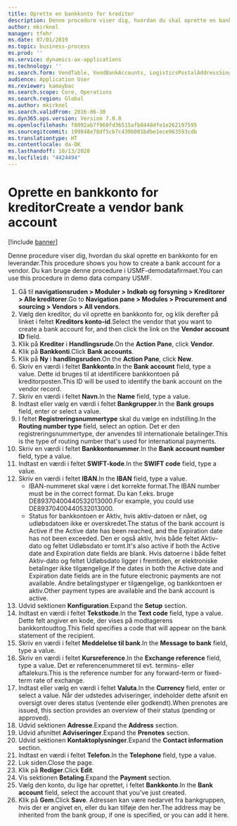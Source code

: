 ```yaml
---
title: Oprette en bankkonto for kreditor
description: Denne procedure viser dig, hvordan du skal oprette en bankkonto for en leverandør.
author: mkirknel
manager: tfehr
ms.date: 07/01/2019
ms.topic: business-process
ms.prod: ''
ms.service: dynamics-ax-applications
ms.technology: ''
ms.search.form: VendTable, VendBankAccounts, LogisticsPostalAddressSingle
audience: Application User
ms.reviewer: kamaybac
ms.search.scope: Core, Operations
ms.search.region: Global
ms.author: mkirknel
ms.search.validFrom: 2016-06-30
ms.dyn365.ops.version: Version 7.0.0
ms.openlocfilehash: f8092ab7f960fd36515afb8448dfe1e262197595
ms.sourcegitcommit: 199848e78df5cb7c439b001bdbe1ece963593cdb
ms.translationtype: HT
ms.contentlocale: da-DK
ms.lasthandoff: 10/13/2020
ms.locfileid: "4424494"
---
```

# <a name="create-a-vendor-bank-account"></a><span data-ttu-id="3cd88-103">Oprette en bankkonto for kreditor</span><span class="sxs-lookup"><span data-stu-id="3cd88-103">Create a vendor bank account</span></span>

[!include [banner](../../includes/banner.md)]

<span data-ttu-id="3cd88-104">Denne procedure viser dig, hvordan du skal oprette en bankkonto for en leverandør.</span><span class="sxs-lookup"><span data-stu-id="3cd88-104">This procedure shows you how to create a bank account for a vendor.</span></span> <span data-ttu-id="3cd88-105">Du kan bruge denne procedure i USMF-demodatafirmaet.</span><span class="sxs-lookup"><span data-stu-id="3cd88-105">You can use this procedure in demo data company USMF.</span></span>

1. <span data-ttu-id="3cd88-106">Gå til **navigationsruden > Moduler > Indkøb og forsyning > Kreditorer > Alle kreditorer**.</span><span class="sxs-lookup"><span data-stu-id="3cd88-106">Go to **Navigation pane > Modules > Procurement and sourcing > Vendors > All vendors**.</span></span>
2. <span data-ttu-id="3cd88-107">Vælg den kreditor, du vil oprette en bankkonto for, og klik derefter på linket i feltet **Kreditors konto-id**.</span><span class="sxs-lookup"><span data-stu-id="3cd88-107">Select the vendor that you want to create a bank account for, and then click the link on the **Vendor account ID** field.</span></span>
3. <span data-ttu-id="3cd88-108">Klik på **Krediter** i **Handlingsrude**.</span><span class="sxs-lookup"><span data-stu-id="3cd88-108">On the **Action Pane**, click **Vendor**.</span></span>
4. <span data-ttu-id="3cd88-109">Klik på **Bankkonti**.</span><span class="sxs-lookup"><span data-stu-id="3cd88-109">Click **Bank accounts**.</span></span>
5. <span data-ttu-id="3cd88-110">Klik på **Ny** i **handlingsruden**.</span><span class="sxs-lookup"><span data-stu-id="3cd88-110">On the **Action Pane**, click **New**.</span></span>
6. <span data-ttu-id="3cd88-111">Skriv en værdi i feltet **Bankkonto**.</span><span class="sxs-lookup"><span data-stu-id="3cd88-111">In the **Bank account** field, type a value.</span></span> <span data-ttu-id="3cd88-112">Dette id bruges til at identificere bankkontoen på kreditorposten.</span><span class="sxs-lookup"><span data-stu-id="3cd88-112">This ID will be used to identify the bank account on the vendor record.</span></span>  
7. <span data-ttu-id="3cd88-113">Skriv en værdi i feltet **Navn**.</span><span class="sxs-lookup"><span data-stu-id="3cd88-113">In the **Name** field, type a value.</span></span>
8. <span data-ttu-id="3cd88-114">Indtast eller vælg en værdi i feltet **Bankgrupper**.</span><span class="sxs-lookup"><span data-stu-id="3cd88-114">In the **Bank groups** field, enter or select a value.</span></span>
9. <span data-ttu-id="3cd88-115">I feltet **Registreringsnummertype** skal du vælge en indstilling.</span><span class="sxs-lookup"><span data-stu-id="3cd88-115">In the **Routing number type** field, select an option.</span></span> <span data-ttu-id="3cd88-116">Det er den registreringsnummertype, der anvendes til internationale betalinger.</span><span class="sxs-lookup"><span data-stu-id="3cd88-116">This is the type of routing number that's used for international payments.</span></span>  
10. <span data-ttu-id="3cd88-117">Skriv en værdi i feltet **Bankkontonummer**.</span><span class="sxs-lookup"><span data-stu-id="3cd88-117">In the **Bank account number** field, type a value.</span></span>
11. <span data-ttu-id="3cd88-118">Indtast en værdi i feltet **SWIFT-kode**.</span><span class="sxs-lookup"><span data-stu-id="3cd88-118">In the **SWIFT code** field, type a value.</span></span>
12. <span data-ttu-id="3cd88-119">Skriv en værdi i feltet **IBAN**.</span><span class="sxs-lookup"><span data-stu-id="3cd88-119">In the **IBAN** field, type a value.</span></span>
    - <span data-ttu-id="3cd88-120">IBAN-nummeret skal være i det korrekte format.</span><span class="sxs-lookup"><span data-stu-id="3cd88-120">The IBAN number must be in the correct format.</span></span> <span data-ttu-id="3cd88-121">Du kan f.eks. bruge DE89370400440532013000.</span><span class="sxs-lookup"><span data-stu-id="3cd88-121">For example, you could use DE89370400440532013000.</span></span>  
    - <span data-ttu-id="3cd88-122">Status for bankkontoen er Aktiv, hvis aktiv-datoen er nået, og udløbsdatoen ikke er overskredet.</span><span class="sxs-lookup"><span data-stu-id="3cd88-122">The status of the bank account is Active if the Active date has been reached, and the Expiration date has not been exceeded.</span></span> <span data-ttu-id="3cd88-123">Den er også aktiv, hvis både feltet Aktiv-dato og feltet Udløbsdato er tomt.</span><span class="sxs-lookup"><span data-stu-id="3cd88-123">It's also active if both the Active date and Expiration date fields are blank.</span></span> <span data-ttu-id="3cd88-124">Hvis datoerne i både feltet Aktiv-dato og feltet Udløbsdato ligger i fremtiden, er elektroniske betalinger ikke tilgængelige.</span><span class="sxs-lookup"><span data-stu-id="3cd88-124">If the dates in both the Active date and Expiration date fields are in the future electronic payments are not available.</span></span> <span data-ttu-id="3cd88-125">Andre betalingstyper er tilgængelige, og bankkontoen er aktiv.</span><span class="sxs-lookup"><span data-stu-id="3cd88-125">Other payment types are available and the bank account is active.</span></span>  
13. <span data-ttu-id="3cd88-126">Udvid sektionen **Konfiguration**.</span><span class="sxs-lookup"><span data-stu-id="3cd88-126">Expand the **Setup** section.</span></span>
14. <span data-ttu-id="3cd88-127">Indtast en værdi i feltet **Tekstkode**.</span><span class="sxs-lookup"><span data-stu-id="3cd88-127">In the **Text code** field, type a value.</span></span> <span data-ttu-id="3cd88-128">Dette felt angiver en kode, der vises på modtagerens bankkontoudtog.</span><span class="sxs-lookup"><span data-stu-id="3cd88-128">This field specifies a code that will appear on the bank statement of the recipient.</span></span>  
15. <span data-ttu-id="3cd88-129">Skriv en værdi i feltet **Meddelelse til bank**.</span><span class="sxs-lookup"><span data-stu-id="3cd88-129">In the **Message to bank** field, type a value.</span></span>
16. <span data-ttu-id="3cd88-130">Skriv en værdi i feltet **Kursreference**.</span><span class="sxs-lookup"><span data-stu-id="3cd88-130">In the **Exchange reference** field, type a value.</span></span> <span data-ttu-id="3cd88-131">Det er referencenummeret til evt. termins- eller aftalekurs.</span><span class="sxs-lookup"><span data-stu-id="3cd88-131">This is the reference number for any forward-term or fixed-term rate of exchange.</span></span>
17. <span data-ttu-id="3cd88-132">Indtast eller vælg en værdi i feltet **Valuta**.</span><span class="sxs-lookup"><span data-stu-id="3cd88-132">In the **Currency** field, enter or select a value.</span></span> <span data-ttu-id="3cd88-133">Når der udstedes adviseringer, indeholder dette afsnit en oversigt over deres status (ventende eller godkendt).</span><span class="sxs-lookup"><span data-stu-id="3cd88-133">When prenotes are issued, this section provides an overview of their status (pending or approved).</span></span>  
18. <span data-ttu-id="3cd88-134">Udvid sektionen **Adresse**.</span><span class="sxs-lookup"><span data-stu-id="3cd88-134">Expand the **Address** section.</span></span>
19. <span data-ttu-id="3cd88-135">Udvid afsnittet **Adviseringer**.</span><span class="sxs-lookup"><span data-stu-id="3cd88-135">Expand the **Prenotes** section.</span></span>
20. <span data-ttu-id="3cd88-136">Udvid sektionen **Kontaktoplysninger**.</span><span class="sxs-lookup"><span data-stu-id="3cd88-136">Expand the **Contact information** section.</span></span>
21. <span data-ttu-id="3cd88-137">Indtast en værdi i feltet **Telefon**.</span><span class="sxs-lookup"><span data-stu-id="3cd88-137">In the **Telephone** field, type a value.</span></span>
22. <span data-ttu-id="3cd88-138">Luk siden.</span><span class="sxs-lookup"><span data-stu-id="3cd88-138">Close the page.</span></span>
23. <span data-ttu-id="3cd88-139">Klik på **Rediger**.</span><span class="sxs-lookup"><span data-stu-id="3cd88-139">Click **Edit**.</span></span>
24. <span data-ttu-id="3cd88-140">Vis sektionen **Betaling**.</span><span class="sxs-lookup"><span data-stu-id="3cd88-140">Expand the **Payment** section.</span></span>
25. <span data-ttu-id="3cd88-141">Vælg den konto, du lige har oprettet, i feltet **Bankkonto**.</span><span class="sxs-lookup"><span data-stu-id="3cd88-141">In the **Bank account** field, select the account that you've just created.</span></span>
26. <span data-ttu-id="3cd88-142">Klik på **Gem**.</span><span class="sxs-lookup"><span data-stu-id="3cd88-142">Click **Save**.</span></span> <span data-ttu-id="3cd88-143">Adressen kan være nedarvet fra bankgruppen, hvis der er angivet en, eller du kan tilføje den her.</span><span class="sxs-lookup"><span data-stu-id="3cd88-143">The address may be inherited from the bank group, if one is specified, or you can add it here.</span></span>  


